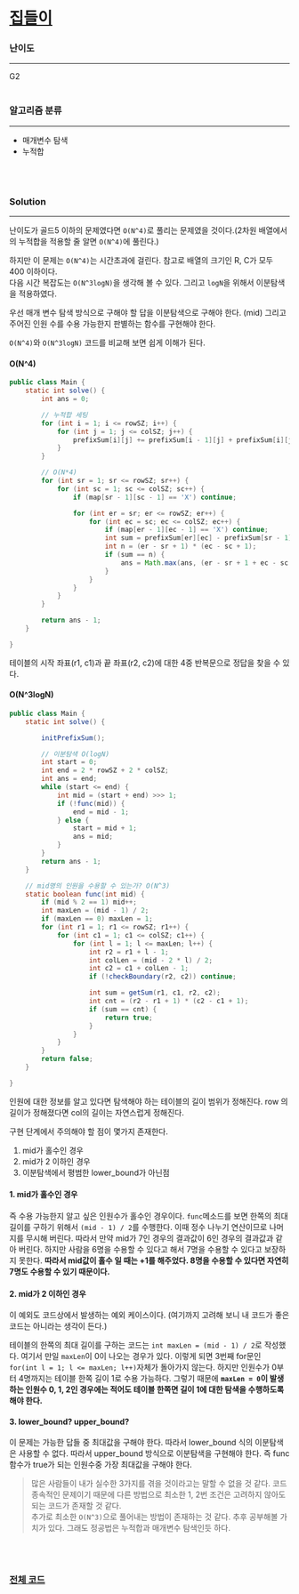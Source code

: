 # [집들이](https://www.acmicpc.net/problem/3050)

### 난이도

***
G2
<br><br>

### 알고리즘 분류

***

* 매개변수 탐색
* 누적합

<br><br>

### Solution

***

난이도가 골드5 이하의 문제였다면 `O(N^4)`로 풀리는 문제였을 것이다.(2차원 배열에서의 누적합을 적용할 줄 알면 `O(N^4)`에 풀린다.)

하지만 이 문제는 `O(N^4)`는 시간초과에 걸린다. 참고로 배열의 크기인 R, C가 모두 400 이하이다.       
다음 시간 복잡도는 `O(N^3logN)`을 생각해 볼 수 있다. 그리고 `logN`을 위해서 이분탐색을 적용하였다.

우선 매개 변수 탐색 방식으로 구해야 할 답을 이분탐색으로 구해야 한다. (mid) 그리고 주어진 인원 수를 수용 가능한지 판별하는 함수를 구현해야 한다.

`O(N^4)`와 `O(N^3logN)` 코드를 비교해 보면 쉽게 이해가 된다.

#### O(N^4)

```java
public class Main {
    static int solve() {
        int ans = 0;

        // 누적합 세팅
        for (int i = 1; i <= rowSZ; i++) {
            for (int j = 1; j <= colSZ; j++) {
                prefixSum[i][j] += prefixSum[i - 1][j] + prefixSum[i][j - 1] - prefixSum[i - 1][j - 1];
            }
        }

        // O(N*4)
        for (int sr = 1; sr <= rowSZ; sr++) {
            for (int sc = 1; sc <= colSZ; sc++) {
                if (map[sr - 1][sc - 1] == 'X') continue;

                for (int er = sr; er <= rowSZ; er++) {
                    for (int ec = sc; ec <= colSZ; ec++) {
                        if (map[er - 1][ec - 1] == 'X') continue;
                        int sum = prefixSum[er][ec] - prefixSum[sr - 1][ec] - prefixSum[er][sc - 1] + prefixSum[sr - 1][sc - 1];
                        int n = (er - sr + 1) * (ec - sc + 1);
                        if (sum == n) {
                            ans = Math.max(ans, (er - sr + 1 + ec - sc + 1) * 2);
                        }
                    }
                }
            }
        }

        return ans - 1;
    }

}
```

테이블의 시작 좌표(r1, c1)과 끝 좌표(r2, c2)에 대한 4중 반복문으로 정답을 찾을 수 있다.

#### O(N^3logN)

```java
public class Main {
    static int solve() {

        initPrefixSum();

        // 이분탐색 O(logN)
        int start = 0;
        int end = 2 * rowSZ + 2 * colSZ;
        int ans = end;
        while (start <= end) {
            int mid = (start + end) >>> 1;
            if (!func(mid)) {
                end = mid - 1;
            } else {
                start = mid + 1;
                ans = mid;
            }
        }
        return ans - 1;
    }

    // mid명의 인원을 수용할 수 있는가? O(N^3)
    static boolean func(int mid) {
        if (mid % 2 == 1) mid++;
        int maxLen = (mid - 1) / 2;
        if (maxLen == 0) maxLen = 1;
        for (int r1 = 1; r1 <= rowSZ; r1++) {
            for (int c1 = 1; c1 <= colSZ; c1++) {
                for (int l = 1; l <= maxLen; l++) {
                    int r2 = r1 + l - 1;
                    int colLen = (mid - 2 * l) / 2;
                    int c2 = c1 + colLen - 1;
                    if (!checkBoundary(r2, c2)) continue;

                    int sum = getSum(r1, c1, r2, c2);
                    int cnt = (r2 - r1 + 1) * (c2 - c1 + 1);
                    if (sum == cnt) {
                        return true;
                    }
                }
            }
        }
        return false;
    }

}
```

인원에 대한 정보를 알고 있다면 탐색해야 하는 테이블의 길이 범위가 정해진다. row 의 길이가 정해졌다면 col의 길이는 자연스럽게 정해진다.

구현 단계에서 주의해야 할 점이 몇가지 존재한다.

1. mid가 홀수인 경우
2. mid가 2 이하인 경우
3. 이분탐색에서 평범한 lower_bound가 아닌점

#### 1. mid가 홀수인 경우

즉 수용 가능한지 알고 싶은 인원수가 홀수인 경우이다. `func`메소드를 보면 한쪽의 최대 길이를 구하기 위해서 `(mid - 1) / 2`를 수행한다. 이때 정수 나누기 연산이므로 나머지를 무시해 버린다. 따라서
만약 mid가 7인 경우의 결과값이 6인 경우의 결과값과 같아 버린다. 하지만 사람을 6명을 수용할 수 있다고 해서 7명을 수용할 수 있다고 보장하지 못한다. **따라서 mid값이 홀수 일 때는 +1를 해주었다.
8명을 수용할 수 있다면 자연히 7명도 수용할 수 있기 때문이다.**

#### 2. mid가 2 이하인 경우

이 예외도 코드상에서 발생하는 예외 케이스이다. (여기까지 고려해 보니 내 코드가 좋은 코드는 아니라는 생각이 든다.)

테이블의 한쪽의 최대 길이를 구하는 코드는 `int maxLen = (mid - 1) / 2`로 작성했다. 여기서 만일 `maxLen`이 0이 나오는 경우가 있다. 이렇게 되면 3번째
for문인 `for(int l = 1; l <= maxLen; l++)`자체가 돌아가지 않는다. 하지만 인원수가 0부터 4명까지는 테이블 한쪽 길이 1로 수용 가능하다. 그렇기 때문에 **`maxLen = 0`이
발생하는 인원수 0, 1, 2인 경우에는 적어도 테이블 한쪽면 길이 1에 대한 탐색을 수행하도록 해야 한다.**

#### 3. lower_bound? upper_bound?

이 문제는 가능한 답들 중 최대값을 구해야 한다. 따라서 lower_bound 식의 이분탐색은 사용할 수 없다. 따라서 upper_bound 방식으로 이분탐색을 구현해야 한다. 즉 func 함수가 true가 되는
인원수중 가장 최대값을 구해야 한다.

> 많은 사람들이 내가 실수한 3가지를 겪을 것이라고는 말할 수 없을 것 같다. 코드 종속적인 문제이기 때문에 다른 방법으로 최소한 1, 2번 조건은 고려하지 않아도 되는 코드가 존재할 것 같다.       
> 추가로 최소한 `O(N^3)`으로 풀어내는 방법이 존재하는 것 같다. 추후 공부해볼 가치가 있다. 그래도 정공법은 누적합과 매개변수 탐색인듯 하다.

<br><br>

### [전체 코드](https://github.com/Jungmin-Seo0527/CodingTest/blob/main/src/binarySearch/BOJ3050_집들이.java)
